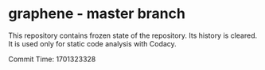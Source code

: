 # graphene - master branch

This repository contains frozen state of the repository.
Its history is cleared. It is used only for static code
analysis with Codacy.

Commit Time: 1701323328